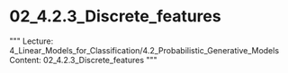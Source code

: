 # 02_4.2.3_Discrete_features

"""
Lecture: 4_Linear_Models_for_Classification/4.2_Probabilistic_Generative_Models
Content: 02_4.2.3_Discrete_features
"""

